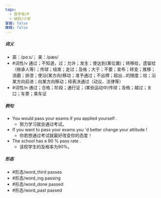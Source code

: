 ```yaml
---
tags:
  - 首字母/P
  - 级别/小学
掌握: false
模糊: false
---
```

##### 词义
- 英：/pɑːs/； 美：/pæs/
- #词性/v  通过；不知道，过；允许；发生；使达到(某位置)；转移给，遗留给（继承人等）；传球；结束；走过；及格；大于；不要；宣布；转变；推移；消磨；排泄；使沿(某方向)移动；准予通过；不出牌；超出…的限度；给；沿某方向前进；向某方向移动；经表决通过（动议、法律等）
- #词性/n  通过；合格；阶段；通行证；(某些运动中)传球；及格；越过；关口；车票；乘车证
##### 例句
- You would pass your exams if you applied yourself .
	- 努力学习就会通过考试。
- If you want to pass your exams you 'd better change your attitude !
	- 你若想通过考试就最好改变你的态度！
- The school has a 90 % pass rate .
	- 该校学生的及格率为90%。
##### 形态
- #形态/word_third passes
- #形态/word_ing passing
- #形态/word_done passed
- #形态/word_past passed
